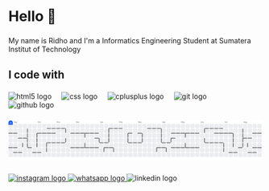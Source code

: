 <h1 align="left">Hello 👋</h1>

###

<p align="left">My name is Ridho and I'm a Informatics Engineering Student at Sumatera Institut of Technology</p>

###

<h2 align="left">I code with</h2>

###

<div align="left">
  <img src="https://cdn.jsdelivr.net/gh/devicons/devicon/icons/html5/html5-original.svg" height="40" alt="html5 logo"  />
  <img width="12" />
  <img src="https://cdn.jsdelivr.net/gh/devicons/devicon/icons/css3/css3-original.svg" height="40" alt="css logo"  />
  <img width="12" />
  <img src="https://cdn.jsdelivr.net/gh/devicons/devicon/icons/cplusplus/cplusplus-original.svg" height="40" alt="cplusplus logo"  />
  <img width="12" />
  <img src="https://cdn.jsdelivr.net/gh/devicons/devicon/icons/git/git-original.svg" height="40" alt="git logo"  />
  <img width="12" />
  <img src="https://cdn.jsdelivr.net/gh/devicons/devicon/icons/github/github-original.svg" height="40" alt="github logo"  />
</div>

###

<picture>
  <source media="(prefers-color-scheme: dark)" srcset="https://raw.githubusercontent.com/ridhomsaputra/ridhomsaputra/output/pacman-contribution-graph-dark.svg">
  <source media="(prefers-color-scheme: light)" srcset="https://raw.githubusercontent.com/ridhomsaputra/ridhomsaputra/output/pacman-contribution-graph.svg">
  <img alt="pacman contribution graph" src="https://raw.githubusercontent.com/ridhomsaputra/ridhomsaputra/output/pacman-contribution-graph.svg">
</picture>

###

<div align="left">
  <a href="https://www.instagram.com/udin_voldigoad?igsh=MTZmNHg3enhvcmlkOA==" target="_blank">
    <img src="https://img.shields.io/static/v1?message=Instagram&logo=instagram&label=&color=E4405F&logoColor=white&labelColor=&style=for-the-badge" height="40" alt="instagram logo"  />
  </a>
  <a href="https://wa.me/6281367289083" target="_blank">
    <img src="https://img.shields.io/static/v1?message=Whatsapp&logo=whatsapp&label=&color=25D366&logoColor=white&labelColor=&style=for-the-badge" height="40" alt="whatsapp logo"  />
  </a>
  <img src="https://img.shields.io/static/v1?message=LinkedIn&logo=linkedin&label=&color=0077B5&logoColor=white&labelColor=&style=for-the-badge" height="40" alt="linkedin logo"  />
</div>

###
